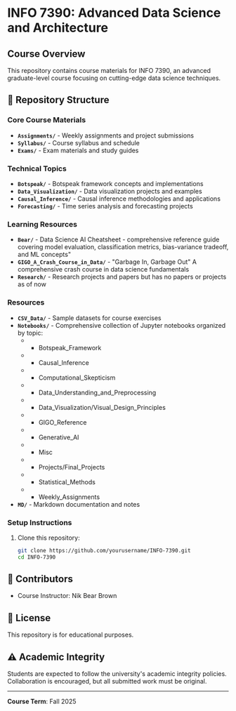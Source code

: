 # INFO 7390: Advanced Data Science and Architecture

## Course Overview
This repository contains course materials for INFO 7390, an advanced graduate-level course focusing on cutting-edge data science techniques.

## 📁 Repository Structure

### Core Course Materials
- **`Assignments/`** - Weekly assignments and project submissions
- **`Syllabus/`** - Course syllabus and schedule
- **`Exams/`** - Exam materials and study guides

### Technical Topics
- **`Botspeak/`** - Botspeak framework concepts and implementations
- **`Data_Visualization/`** - Data visualization projects and examples
- **`Causal_Inference/`** - Causal inference methodologies and applications
- **`Forecasting/`** - Time series analysis and forecasting projects

### Learning Resources
- **`Bear/`** - Data Science AI Cheatsheet - comprehensive reference guide covering model evaluation, classification metrics, bias-variance tradeoff, and ML concepts"
- **`GIGO_A_Crash_Course_in_Data/`** - "Garbage In, Garbage Out" A comprehensive crash course in data science fundamentals
- **`Research/`** - Research projects and papers but has no papers or projects as of now

### Resources
- **`CSV_Data/`** - Sample datasets for course exercises
- **`Notebooks/`** -  Comprehensive collection of Jupyter notebooks organized by topic:
    - * Botspeak_Framework
    - * Causal_Inference 
    - * Computational_Skepticism 
    - * Data_Understanding_and_Preprocessing
    - * Data_Visualization/Visual_Design_Principles
    - * GIGO_Reference
    - * Generative_AI
    - * Misc
    - * Projects/Final_Projects
    - * Statistical_Methods
    - * Weekly_Assignments
- **`MD/`** - Markdown documentation and notes

### Setup Instructions
1. Clone this repository:
   ```bash
   git clone https://github.com/yourusername/INFO-7390.git
   cd INFO-7390
   ```

## 👥 Contributors
- Course Instructor: Nik Bear Brown

## 📄 License
This repository is for educational purposes. 

## ⚠️ Academic Integrity
Students are expected to follow the university's academic integrity policies. Collaboration is encouraged, but all submitted work must be original.

---
**Course Term**: Fall 2025